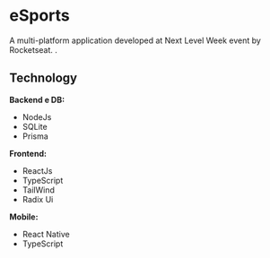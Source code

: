 # eSports

A multi-platform application developed at Next Level Week event by Rocketseat.
.
## Technology

**Backend e DB:**
* NodeJs
* SQLite
* Prisma

**Frontend:**
* ReactJs
* TypeScript
* TailWind
* Radix Ui

**Mobile:**
* React Native
* TypeScript
